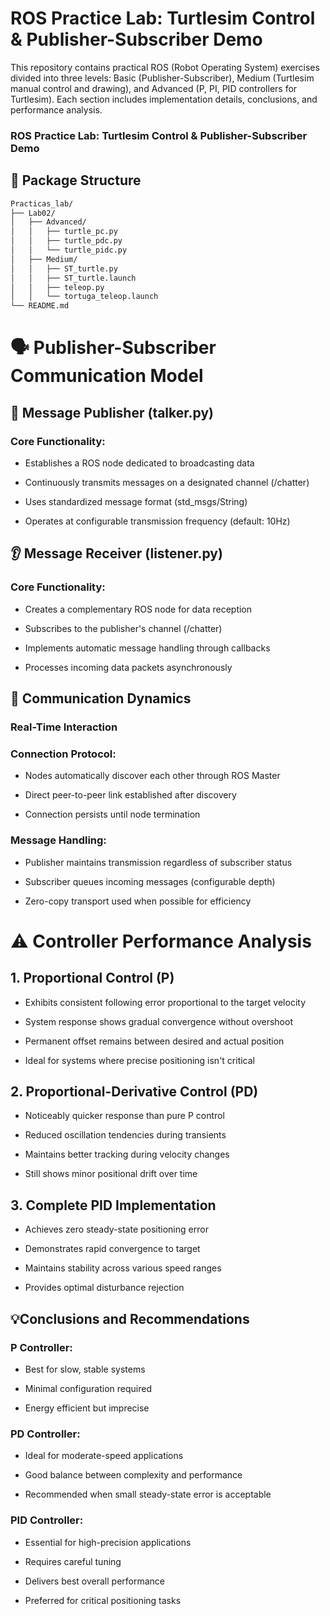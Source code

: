 
# ROS Practice Lab: Turtlesim Control & Publisher-Subscriber Demo
This repository contains practical ROS (Robot Operating System) exercises divided into three levels: Basic (Publisher-Subscriber), Medium (Turtlesim manual control and drawing), and Advanced (P, PI, PID controllers for Turtlesim). Each section includes implementation details, conclusions, and performance analysis.

### ROS Practice Lab: Turtlesim Control & Publisher-Subscriber Demo



## 📌 Package Structure
```bash
Practicas_lab/
├── Lab02/
│   ├── Advanced/
│   │   ├── turtle_pc.py
│   │   ├── turtle_pdc.py
│   │   └── turtle_pidc.py
│   ├── Medium/
│   │   ├── ST_turtle.py
│   │   ├── ST_turtle.launch
│   │   ├── teleop.py
│   │   └── tortuga_teleop.launch
└── README.md
````
# 🗣️ Publisher-Subscriber Communication Model
## 📢 Message Publisher (talker.py)
### Core Functionality:

- Establishes a ROS node dedicated to broadcasting data

- Continuously transmits messages on a designated channel (/chatter)

- Uses standardized message format (std_msgs/String)

- Operates at configurable transmission frequency (default: 10Hz) 

## 👂 Message Receiver (listener.py)
### Core Functionality:

- Creates a complementary ROS node for data reception

- Subscribes to the publisher's channel (/chatter)

- Implements automatic message handling through callbacks

- Processes incoming data packets asynchronously

## 🔄 Communication Dynamics
### Real-Time Interaction
### Connection Protocol:

- Nodes automatically discover each other through ROS Master

- Direct peer-to-peer link established after discovery

- Connection persists until node termination

### Message Handling:

- Publisher maintains transmission regardless of subscriber status

- Subscriber queues incoming messages (configurable depth)

- Zero-copy transport used when possible for efficiency
# ⚠️ Controller Performance Analysis
## 1. Proportional Control (P)

- Exhibits consistent following error proportional to the target velocity

- System response shows gradual convergence without overshoot

- Permanent offset remains between desired and actual position

- Ideal for systems where precise positioning isn't critical

## 2. Proportional-Derivative Control (PD)

- Noticeably quicker response than pure P control

- Reduced oscillation tendencies during transients

- Maintains better tracking during velocity changes

- Still shows minor positional drift over time

## 3. Complete PID Implementation

- Achieves zero steady-state positioning error

- Demonstrates rapid convergence to target

- Maintains stability across various speed ranges

- Provides optimal disturbance rejection

## 💡Conclusions and Recommendations
### P Controller:

- Best for slow, stable systems

- Minimal configuration required

- Energy efficient but imprecise

### PD Controller:

- Ideal for moderate-speed applications

- Good balance between complexity and performance

- Recommended when small steady-state error is acceptable

### PID Controller:

- Essential for high-precision applications

- Requires careful tuning

- Delivers best overall performance

- Preferred for critical positioning tasks
